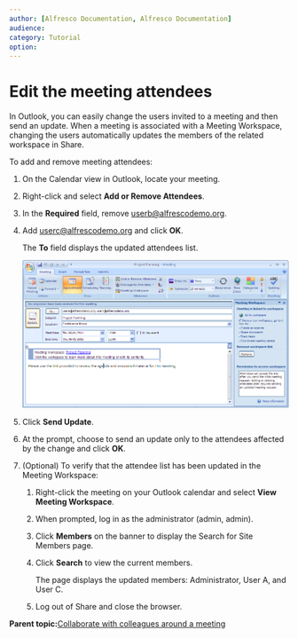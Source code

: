 ```yaml
---
author: [Alfresco Documentation, Alfresco Documentation]
audience: 
category: Tutorial
option: 
---
```


# Edit the meeting attendees

In Outlook, you can easily change the users invited to a meeting and then send an update. When a meeting is associated with a Meeting Workspace, changing the users automatically updates the members of the related workspace in Share.

To add and remove meeting attendees:

1.  On the Calendar view in Outlook, locate your meeting.

2.  Right-click and select **Add or Remove Attendees**.

3.  In the **Required** field, remove userb@alfrescodemo.org.

4.  Add userc@alfrescodemo.org and click **OK**.

    The **To** field displays the updated attendees list.

    ![](../images/MeetingWorkspace_update.png)

5.  Click **Send Update**.

6.  At the prompt, choose to send an update only to the attendees affected by the change and click **OK**.

7.  \(Optional\) To verify that the attendee list has been updated in the Meeting Workspace:

    1.  Right-click the meeting on your Outlook calendar and select **View Meeting Workspace**.

    2.  When prompted, log in as the administrator \(admin, admin\).

    3.  Click **Members** on the banner to display the Search for Site Members page.

    4.  Click **Search** to view the current members.

        The page displays the updated members: Administrator, User A, and User C.

    5.  Log out of Share and close the browser.


**Parent topic:**[Collaborate with colleagues around a meeting](../concepts/gs-spp-mtgworkspace-intro.md)

